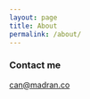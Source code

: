 ```yaml
---
layout: page
title: About
permalink: /about/
---
```


### Contact me

[can@madran.co](mailto:can@madran.co)
